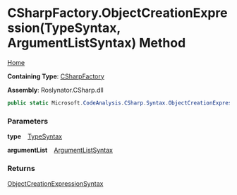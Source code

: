 # CSharpFactory\.ObjectCreationExpression\(TypeSyntax, ArgumentListSyntax\) Method

[Home](../../../../README.md)

**Containing Type**: [CSharpFactory](../README.md)

**Assembly**: Roslynator\.CSharp\.dll

```csharp
public static Microsoft.CodeAnalysis.CSharp.Syntax.ObjectCreationExpressionSyntax ObjectCreationExpression(Microsoft.CodeAnalysis.CSharp.Syntax.TypeSyntax type, Microsoft.CodeAnalysis.CSharp.Syntax.ArgumentListSyntax argumentList)
```

### Parameters

**type** &ensp; [TypeSyntax](https://docs.microsoft.com/en-us/dotnet/api/microsoft.codeanalysis.csharp.syntax.typesyntax)

**argumentList** &ensp; [ArgumentListSyntax](https://docs.microsoft.com/en-us/dotnet/api/microsoft.codeanalysis.csharp.syntax.argumentlistsyntax)

### Returns

[ObjectCreationExpressionSyntax](https://docs.microsoft.com/en-us/dotnet/api/microsoft.codeanalysis.csharp.syntax.objectcreationexpressionsyntax)

